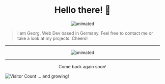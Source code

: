 <h1 align="center">Hello there! 👋 </h1>

<p align="center">
<img src="https://c.tenor.com/GfSX-u7VGM4AAAAC/coding.gif" alt="animated" />
</p>

> I am Georg, Web Dev based in Germany. Feel free to contact me or take a look at my projects. Cheers!

---
<p align="center">
<img src="https://media.tenor.com/57w9du3NrV0AAAAd/css-html.gif" alt="animated" />
</p>

--- 
<p align="center">
Come back again soon! 

![Visitor Count](https://profile-counter.glitch.me/{GeBon22}/count.svg) ... and growing!
</p>
